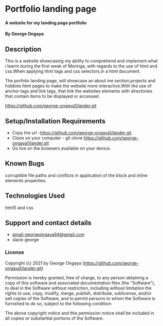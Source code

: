 # Portfolio landing page

#### A website for my landing page portfolio

#### By George Ongaya

## Description
This is a website showcasing my ability to comprehend and implement what i learnt during the first week of Moringa,
with regards to the use of html and css.When applying html tags and css selectors,in a html document.

The porfolio landing page, will showcase an about me section,projects and hobbies html pages to make the website more interactive.With the use of anchor tags and link tags, that link the websites elements with directories that contain items to be displayed or accessed.

https://github.com/george-ongaya1/lander.git

## Setup/Installation Requirements
- Copy the url -https://github.com/george-ongaya1/lander.git
- Clone on your computer - git clone https://github.com/george-ongaya1/lander.git
- Go live on the browsers available on your device.

## Known Bugs
corruptible file paths and conflicts in application of the block and inline elements properties.

## Technologies Used
html5 and css

## Support and contact details
- gmail-georgeongaya94@gmail.com
- slack-george

### License

Copyright (c) 2021 by George Ongaya (https://github.com/george-ongaya1/lander.git)

Permission is hereby granted, free of charge, to any person obtaining a copy of this software and associated documentation files (the "Software"), to deal in the Software without restriction, including without limitation the rights to use, copy, modify, merge, publish, distribute, sublicense, and/or sell copies of the Software, and to permit persons to whom the Software is furnished to do so, subject to the following condition:

The above copyright notice and this permission notice shall be included in all copies or substantial portions of the Software.
